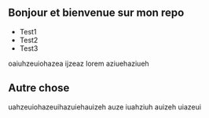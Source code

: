 ## Bonjour et bienvenue sur mon repo

- Test1
- Test2
- Test3

oaiuhzeuiohazea ijzeaz lorem aziuehaziueh

## Autre chose

uahzeuiohazeuihazuiehauizeh auze iuahziuh auizeh uiazeui